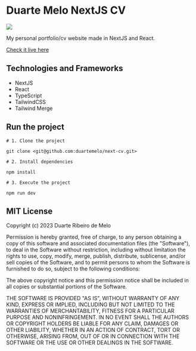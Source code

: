 # Duarte Melo NextJS CV

<img src="https://i.imgur.com/HwuviAp.png" align="center"/>

My personal portfolio/cv website made in NextJS and React.

[Check it live here](https://www.duartemelo.dev/)

## Technologies and Frameworks

- NextJS
- React
- TypeScript
- TailwindCSS
- Tailwind Merge


## Run the project

```shell
# 1. Clone the project

git clone <git@github.com:duartemelo/next-cv.git>

# 2. Install dependencies

npm install

# 3. Execute the project

npm run dev
```

## MIT License

Copyright (c) 2023 Duarte Ribeiro de Melo

Permission is hereby granted, free of charge, to any person obtaining a copy
of this software and associated documentation files (the "Software"), to deal
in the Software without restriction, including without limitation the rights
to use, copy, modify, merge, publish, distribute, sublicense, and/or sell
copies of the Software, and to permit persons to whom the Software is
furnished to do so, subject to the following conditions:

The above copyright notice and this permission notice shall be included in all
copies or substantial portions of the Software.

THE SOFTWARE IS PROVIDED "AS IS", WITHOUT WARRANTY OF ANY KIND, EXPRESS OR
IMPLIED, INCLUDING BUT NOT LIMITED TO THE WARRANTIES OF MERCHANTABILITY,
FITNESS FOR A PARTICULAR PURPOSE AND NONINFRINGEMENT. IN NO EVENT SHALL THE
AUTHORS OR COPYRIGHT HOLDERS BE LIABLE FOR ANY CLAIM, DAMAGES OR OTHER
LIABILITY, WHETHER IN AN ACTION OF CONTRACT, TORT OR OTHERWISE, ARISING FROM,
OUT OF OR IN CONNECTION WITH THE SOFTWARE OR THE USE OR OTHER DEALINGS IN THE
SOFTWARE.

